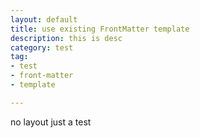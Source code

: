 ```yaml
---
layout: default
title: use existing FrontMatter template
description: this is desc
category: test
tag:
- test
- front-matter
- template

---
```

no layout just a test
